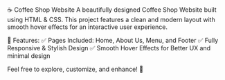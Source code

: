 ☕ Coffee Shop Website
A beautifully designed Coffee Shop Website built using HTML & CSS. This project features a clean and modern layout with smooth hover effects for an interactive user experience.

🌟 Features:
✅ Pages Included: Home, About Us, Menu, and Footer
✅ Fully Responsive & Stylish Design
✅ Smooth Hover Effects for Better UX and minimal design

Feel free to explore, customize, and enhance! 🚀
